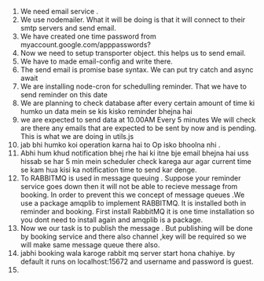 1) We need email service .
2) We use nodemailer. What it will be doing is that it will connect to their smtp servers and send email.
3) We have created one time password from myaccount.google.com/apppasswords?
4) Now we need to setup transporter object. this helps us to send email.
5) We have to made email-config and write there.
6) The send email is promise base syntax. We can put try catch and async await
7) We are installing node-cron for schedulling reminder. That we have to send reminder on this date
8) We are planning to check database after every certain amount of time ki humko un data mein se kis kisko reminder bhejna hai 
9) we are expected to send data at 10.00AM
Every 5 minutes 
We will check are there any emails that are expected to be sent by now and is pending. This is what we are doing in utils.js
10) jab bhi humko koi operation karna hai to Op isko bhoolna nhi . 
11) Abhi hum khud notification bhej rhe hai ki itne bje email bhejna hai uss hissab se har 5 min mein scheduler check karega aur agar current time se kam hua kisi ka notification time to send kar denge.
12) To RABBITMQ is used in message queuing . Suppose your reminder service goes down then it will not be able to recieve message from booking. In order to prevent this we concept of message queues .We use a package amqplib to implement RABBITMQ. It is installed both in reminder and booking. First install RabbitMQ it is one time installation so you dont need to install again and amqplib is a package.
13) Now we our task is to publish the message . But publishing will be done by booking service and there also channel ,key will be required so we will make same message queue there also.
14) jabhi booking wala karoge rabbit mq server start hona chahiye. by default it runs on localhost:15672 and username and password is guest.
15) 